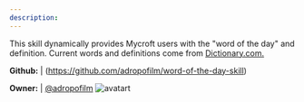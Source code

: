 ```yaml
---
description: 
---
```

This skill dynamically provides Mycroft users with the "word of the day" and definition. Current words and definitions come from
[Dictionary.com.](Dictionary.com)

**Github:** | (https://github.com/adropofilm/word-of-the-day-skill)

**Owner:** | [@adropofilm](https://github.com/adropofilm) ![avatart](https://avatars1.githubusercontent.com/u/9134674?v=4)

